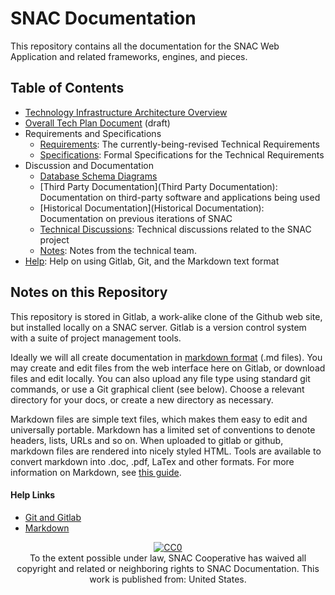 # SNAC Documentation

This repository contains all the documentation for the SNAC Web Application and related frameworks, engines, and pieces.

## Table of Contents

* [Technology Infrastructure Architecture Overview](Overview.md)
* [Overall Tech Plan Document](Plan.md) (draft)
* Requirements and Specifications
    * [Requirements](Requirements): The currently-being-revised Technical Requirements  
    * [Specifications](Specifications): Formal Specifications for the Technical Requirements
* Discussion and Documentation
    * [Database Schema Diagrams](http://shannonvm.village.virginia.edu/~twl8n/schema_spy_output/)
    * [Third Party Documentation](Third Party Documentation): Documentation on third-party software and applications being used
    * [Historical Documentation](Historical Documentation): Documentation on previous iterations of SNAC
    * [Technical Discussions](Discussion): Technical discussions related to the SNAC project
    * [Notes](Notes): Notes from the technical team.
* [Help](Help): Help on using Gitlab, Git, and the Markdown text format

## Notes on this Repository

This repository is stored in Gitlab, a work-alike clone of the Github web site, but installed locally on a SNAC server. Gitlab is a
version control system with a suite of project management tools.

Ideally we will all create documentation in [markdown format](http://daringfireball.net/projects/markdown/) (.md files). You may create and edit files from
the web interface here on Gitlab, or download files and edit locally. You can also upload any file type using
standard git commands, or use a Git graphical client (see below). Choose a relevant directory for your docs,
or create a new directory as necessary.  

Markdown files are simple text files, which makes them easy to edit and universally portable. Markdown has a
limited set of conventions to denote headers, lists, URLs and so on. When uploaded to gitlab or github,
markdown files are rendered into nicely styled HTML. Tools are available to convert markdown into .doc, .pdf,
LaTex and other formats. For more information on Markdown, see [this guide](Help/Markdown.md).


#### Help Links

* [Git and Gitlab](Help/Git-and-Gitlab.md)
* [Markdown](Help/Markdown.md)

<p xmlns:dct="http://purl.org/dc/terms/" xmlns:vcard="http://www.w3.org/2001/vcard-rdf/3.0#" align="center">
  <a rel="license"
     href="http://creativecommons.org/publicdomain/zero/1.0/">
    <img src="http://i.creativecommons.org/p/zero/1.0/88x31.png" style="border-style: none;" alt="CC0" />
  </a>
  <br />
  To the extent possible under law,
  <span resource="[_:publisher]" rel="dct:publisher">
    <span property="dct:title">SNAC Cooperative</span></span>
  has waived all copyright and related or neighboring rights to
  <span property="dct:title">SNAC Documentation</span>.
This work is published from:
<span property="vcard:Country" datatype="dct:ISO3166"
      content="US" about="[_:publisher]">
  United States</span>.
</p>
